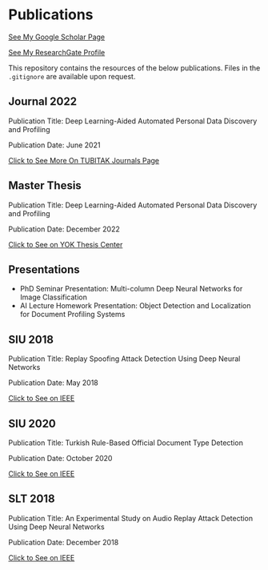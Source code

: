 # Publications

[See My Google Scholar Page](https://scholar.google.com/citations?user=5hyZ0wsAAAAJ&hl=en)

[See My ResearchGate Profile](https://www.researchgate.net/profile/Bekir-Bakar)

This repository contains the resources of the below publications. Files in the `.gitignore` are available upon request.

## Journal 2022

Publication Title: Deep Learning-Aided Automated Personal Data Discovery and Profiling

Publication Date: June 2021

[Click to See More On TUBITAK Journals Page](https://journals.tubitak.gov.tr/elektrik/abstract.htm?id=30487)

## Master Thesis

Publication Title: Deep Learning-Aided Automated Personal Data Discovery and Profiling

Publication Date: December 2022

[Click to See on YOK Thesis Center](https://bit.ly/3v94Ota)

## Presentations

- PhD Seminar Presentation: Multi-column Deep Neural Networks for Image Classification
- AI Lecture Homework Presentation: Object Detection and Localization for Document Profiling Systems

## SIU 2018

Publication Title: Replay Spoofing Attack Detection Using Deep Neural Networks

Publication Date: May 2018

[Click to See on IEEE](https://ieeexplore.ieee.org/abstract/document/8404584)

## SIU 2020

Publication Title: Turkish Rule-Based Official Document Type Detection

Publication Date: October 2020

[Click to See on IEEE](https://ieeexplore.ieee.org/document/9302159)

## SLT 2018

Publication Title: An Experimental Study on Audio Replay Attack Detection Using Deep Neural Networks

Publication Date: December 2018

[Click to See on IEEE](https://ieeexplore.ieee.org/document/8639511)
